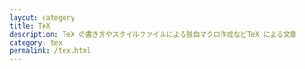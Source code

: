 ```yaml
---
layout: category
title: TeX
description: TeX の書き方やスタイルファイルによる独自マクロ作成などTeX による文章作成のための記事です。
category: tex
permalink: /tex.html
---
```

